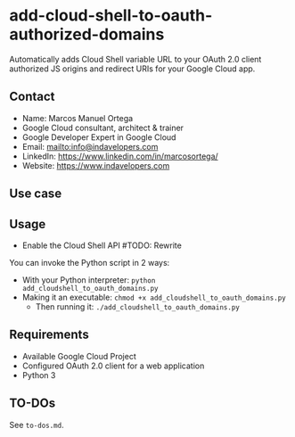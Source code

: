 # add-cloud-shell-to-oauth-authorized-domains

Automatically adds Cloud Shell variable URL to your OAuth 2.0 client authorized JS origins and redirect URIs for your Google Cloud app.

## Contact

- Name: Marcos Manuel Ortega
- Google Cloud consultant, architect & trainer
- Google Developer Expert in Google Cloud
- Email: <mailto:info@indavelopers.com>
- LinkedIn: <https://www.linkedin.com/in/marcosortega/>
- Website: <https://www.indavelopers.com>

## Use case

## Usage

- Enable the Cloud Shell API #TODO: Rewrite

You can invoke the Python script in 2 ways:

- With your Python interpreter: `python add_cloudshell_to_oauth_domains.py`
- Making it an executable: `chmod +x add_cloudshell_to_oauth_domains.py`
  - Then running it: `./add_cloudshell_to_oauth_domains.py`

## Requirements

- Available Google Cloud Project
- Configured OAuth 2.0 client for a web application
- Python 3

## TO-DOs

See `to-dos.md`.
